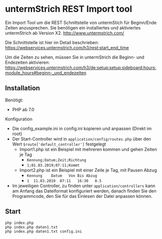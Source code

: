 untermStrich REST Import tool
=============================

Ein Import Tool um die REST Schnittstelle von untermStich für Beginn/Ende Zeiten anzusprechen.
Sie benötigen ein installiertes und aktiviertes untermStrich ab Version X2.
http://www.untermstrich.com/

Die Schnittstelle ist hier im Detail beschrieben: 
https://webservices.untermstrich.com/h3/rest:start_end_time

Um die Zeiten zu sehen, müssen Sie in untermStrich die Beginn- und Endezeiten aktivieren:
https://webservices.untermstrich.com/h3/de:setup:setup:sideboard:hours:module_hours#beginn-_und_endezeiten

Installation
------------

Benötigt:

  * PHP ab 7.0

Konfiguration

  * Die config_example.ini in config.ini kopieren und anpassen (Direkt im root)
  * Der Start-Controller wird in `application/config/routes.php` über den Wert `$route['default_controller']` festgelegt
    * Import1.php ist ein Beispiel mit mehreren kommen und gehen Zeiten je Tag
      * `Kennung;Datum;Zeit;Richtung`
      * `1;01.03.2019;07:11;Kommt`
    * Import2.php ist ein Beispiel mit einer Zeile je Tag, mit Pausen Abzug
      * `Kennung	Datum	Von	Bis	Abzug`
      * `1	11.03.2019	07:11	16:30	0.5`
  * Im jeweiligen Controller, zu finden unter `application/controllers` kann am Anfang das Dateiformat konfiguriert werden,
    danach finden Sie den Programmcode, den Sie für das Einlesen der Datei anpassen können.

Start
-----

    php index.php
    php index.php daten1.txt
    php index.php daten1.txt config.ini
